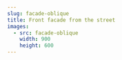 ```yaml
---
slug: facade-oblique
title: Front facade from the street
images:
  - src: facade-oblique
    width: 900
    height: 600
---
```


